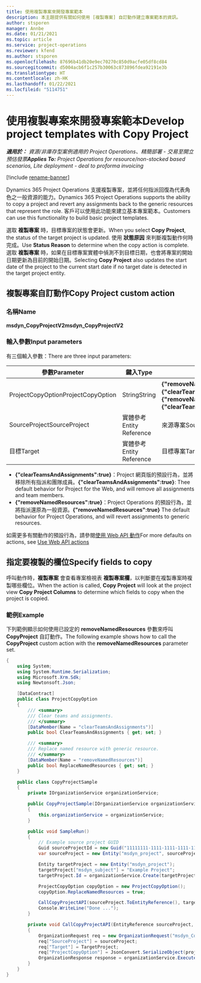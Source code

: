 ```yaml
---
title: 使用複製專案來開發專案範本
description: 本主題提供有關如何使用 [複製專案] 自訂動作建立專案範本的資訊。
author: stsporen
manager: Annbe
ms.date: 01/21/2021
ms.topic: article
ms.service: project-operations
ms.reviewer: kfend
ms.author: stsporen
ms.openlocfilehash: 87696b41db20e9ec70270c850d9acfe05df8cd84
ms.sourcegitcommit: d5004acb6f1c257b30063c873896fdea92191e3b
ms.translationtype: HT
ms.contentlocale: zh-HK
ms.lasthandoff: 01/22/2021
ms.locfileid: "5114751"
---
```

# <a name="develop-project-templates-with-copy-project"></a><span data-ttu-id="0ed5a-103">使用複製專案來開發專案範本</span><span class="sxs-lookup"><span data-stu-id="0ed5a-103">Develop project templates with Copy Project</span></span>

<span data-ttu-id="0ed5a-104">_**適用於：** 資源/非庫存型案例適用的 Project Operations、精簡部署 - 交易至開立預估發票_</span><span class="sxs-lookup"><span data-stu-id="0ed5a-104">_**Applies To:** Project Operations for resource/non-stocked based scenarios, Lite deployment - deal to proforma invoicing_</span></span>

[!include [rename-banner](~/includes/cc-data-platform-banner.md)]

<span data-ttu-id="0ed5a-105">Dynamics 365 Project Operations 支援複製專案，並將任何指派回復為代表角色之一般資源的能力。</span><span class="sxs-lookup"><span data-stu-id="0ed5a-105">Dynamics 365 Project Operations supports the ability to copy a project and revert any assignments back to the generic resources that represent the role.</span></span> <span data-ttu-id="0ed5a-106">客戶可以使用此功能來建立基本專案範本。</span><span class="sxs-lookup"><span data-stu-id="0ed5a-106">Customers can use this functionality to build basic project templates.</span></span>

<span data-ttu-id="0ed5a-107">選取 **複製專案** 時，目標專案的狀態會更新。</span><span class="sxs-lookup"><span data-stu-id="0ed5a-107">When you select **Copy Project**, the status of the target project is updated.</span></span> <span data-ttu-id="0ed5a-108">使用 **狀態原因** 來判斷複製動作何時完成。</span><span class="sxs-lookup"><span data-stu-id="0ed5a-108">Use **Status Reason** to determine when the copy action is complete.</span></span> <span data-ttu-id="0ed5a-109">選取 **複製專案** 時，如果在目標專案實體中偵測不到目標日期，也會將專案的開始日期更新為目前的開始日期。</span><span class="sxs-lookup"><span data-stu-id="0ed5a-109">Selecting **Copy Project** also updates the start date of the project to the current start date if no target date is detected in the target project entity.</span></span>

## <a name="copy-project-custom-action"></a><span data-ttu-id="0ed5a-110">複製專案自訂動作</span><span class="sxs-lookup"><span data-stu-id="0ed5a-110">Copy Project custom action</span></span> 

### <a name="name"></a><span data-ttu-id="0ed5a-111">名稱</span><span class="sxs-lookup"><span data-stu-id="0ed5a-111">Name</span></span> 

<span data-ttu-id="0ed5a-112">**msdyn_CopyProjectV2**</span><span class="sxs-lookup"><span data-stu-id="0ed5a-112">**msdyn_CopyProjectV2**</span></span>

### <a name="input-parameters"></a><span data-ttu-id="0ed5a-113">輸入參數</span><span class="sxs-lookup"><span data-stu-id="0ed5a-113">Input parameters</span></span>
<span data-ttu-id="0ed5a-114">有三個輸入參數：</span><span class="sxs-lookup"><span data-stu-id="0ed5a-114">There are three input parameters:</span></span>

| <span data-ttu-id="0ed5a-115">參數</span><span class="sxs-lookup"><span data-stu-id="0ed5a-115">Parameter</span></span>          | <span data-ttu-id="0ed5a-116">鍵入</span><span class="sxs-lookup"><span data-stu-id="0ed5a-116">Type</span></span>   | <span data-ttu-id="0ed5a-117">值</span><span class="sxs-lookup"><span data-stu-id="0ed5a-117">Values</span></span>                                                   | 
|--------------------|--------|----------------------------------------------------------|
| <span data-ttu-id="0ed5a-118">ProjectCopyOption</span><span class="sxs-lookup"><span data-stu-id="0ed5a-118">ProjectCopyOption</span></span>  | <span data-ttu-id="0ed5a-119">String</span><span class="sxs-lookup"><span data-stu-id="0ed5a-119">String</span></span> | <span data-ttu-id="0ed5a-120">**{"removeNamedResources":true}** 或 **{"clearTeamsAndAssignments":true}**</span><span class="sxs-lookup"><span data-stu-id="0ed5a-120">**{"removeNamedResources":true}** or **{"clearTeamsAndAssignments":true}**</span></span> |
| <span data-ttu-id="0ed5a-121">SourceProject</span><span class="sxs-lookup"><span data-stu-id="0ed5a-121">SourceProject</span></span>      | <span data-ttu-id="0ed5a-122">實體參考</span><span class="sxs-lookup"><span data-stu-id="0ed5a-122">Entity Reference</span></span> | <span data-ttu-id="0ed5a-123">來源專案</span><span class="sxs-lookup"><span data-stu-id="0ed5a-123">Source Project</span></span> |
| <span data-ttu-id="0ed5a-124">目標</span><span class="sxs-lookup"><span data-stu-id="0ed5a-124">Target</span></span>             | <span data-ttu-id="0ed5a-125">實體參考</span><span class="sxs-lookup"><span data-stu-id="0ed5a-125">Entity Reference</span></span> | <span data-ttu-id="0ed5a-126">目標專案</span><span class="sxs-lookup"><span data-stu-id="0ed5a-126">Target Project</span></span> |


- <span data-ttu-id="0ed5a-127">**{"clearTeamsAndAssignments":true}**：Project 網頁版的預設行為，並將移除所有指派和團隊成員。</span><span class="sxs-lookup"><span data-stu-id="0ed5a-127">**{"clearTeamsAndAssignments":true}**: Thee default behavior for Project for the Web, and will remove all assignments and team members.</span></span>
- <span data-ttu-id="0ed5a-128">**{"removeNamedResources":true}**：Project Operations 的預設行為，並將指派還原為一般資源。</span><span class="sxs-lookup"><span data-stu-id="0ed5a-128">**{"removeNamedResources":true}** The default behavior for Project Operations, and will revert assignments to generic resources.</span></span>

<span data-ttu-id="0ed5a-129">如需更多有關動作的預設行為，請參閱[使用 Web API 動作](https://docs.microsoft.com/powerapps/developer/common-data-service/webapi/use-web-api-actions)</span><span class="sxs-lookup"><span data-stu-id="0ed5a-129">For more defaults on actions, see [Use Web API actions](https://docs.microsoft.com/powerapps/developer/common-data-service/webapi/use-web-api-actions)</span></span>

## <a name="specify-fields-to-copy"></a><span data-ttu-id="0ed5a-130">指定要複製的欄位</span><span class="sxs-lookup"><span data-stu-id="0ed5a-130">Specify fields to copy</span></span> 
<span data-ttu-id="0ed5a-131">呼叫動作時，**複製專案** 會查看專案檢視表 **複製專案欄**，以判斷要在複製專案時複製哪些欄位。</span><span class="sxs-lookup"><span data-stu-id="0ed5a-131">When the action is called, **Copy Project** will look at the project view **Copy Project Columns** to determine which fields to copy when the project is copied.</span></span>


### <a name="example"></a><span data-ttu-id="0ed5a-132">範例</span><span class="sxs-lookup"><span data-stu-id="0ed5a-132">Example</span></span>
<span data-ttu-id="0ed5a-133">下列範例顯示如何使用已設定的 **removeNamedResources** 參數來呼叫 **CopyProject** 自訂動作。</span><span class="sxs-lookup"><span data-stu-id="0ed5a-133">The following example shows how to call the **CopyProject** custom action with the **removeNamedResources** parameter set.</span></span>
```C#
{
    using System;
    using System.Runtime.Serialization;
    using Microsoft.Xrm.Sdk;
    using Newtonsoft.Json;

    [DataContract]
    public class ProjectCopyOption
    {
        /// <summary>
        /// Clear teams and assignments.
        /// </summary>
        [DataMember(Name = "clearTeamsAndAssignments")]
        public bool ClearTeamsAndAssignments { get; set; }

        /// <summary>
        /// Replace named resource with generic resource.
        /// </summary>
        [DataMember(Name = "removeNamedResources")]
        public bool ReplaceNamedResources { get; set; }
    }

    public class CopyProjectSample
    {
        private IOrganizationService organizationService;

        public CopyProjectSample(IOrganizationService organizationService)
        {
            this.organizationService = organizationService;
        }

        public void SampleRun()
        {
            // Example source project GUID
            Guid sourceProjectId = new Guid("11111111-1111-1111-1111-111111111111");
            var sourceProject = new Entity("msdyn_project", sourceProjectId);

            Entity targetProject = new Entity("msdyn_project");
            targetProject["msdyn_subject"] = "Example Project";
            targetProject.Id = organizationService.Create(targetProject);

            ProjectCopyOption copyOption = new ProjectCopyOption();
            copyOption.ReplaceNamedResources = true;

            CallCopyProjectAPI(sourceProject.ToEntityReference(), targetProject.ToEntityReference(), copyOption);
            Console.WriteLine("Done ...");
        }

        private void CallCopyProjectAPI(EntityReference sourceProject, EntityReference TargetProject, ProjectCopyOption projectCopyOption)
        {
            OrganizationRequest req = new OrganizationRequest("msdyn_CopyProjectV2");
            req["SourceProject"] = sourceProject;
            req["Target"] = TargetProject;
            req["ProjectCopyOption"] = JsonConvert.SerializeObject(projectCopyOption);
            OrganizationResponse response = organizationService.Execute(req);
        }
    }
}
```
